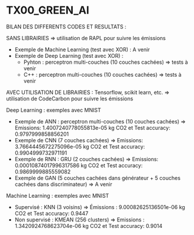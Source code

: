 # TX00_GREEN_AI

BILAN DES DIFFERENTS CODES ET RESULTATS :  

SANS LIBRAIRIES => utilisation de RAPL pour suivre les émissions
- Exemple de Machine Learning (test avec XOR) : A venir
- Exemple de Deep Learning (test avec XOR) :
   - Pyhton : perceptron multi-couches (10 couches cachées) => tests à venir
   -  C++ : perceptron multi-couches (10 couches cachées) => tests à venir


AVEC UTILISATION DE LIBRAIRIES : Tensorflow, scikit learn, etc. => utilisation de CodeCarbon pour suivre les émissions 

Deep Learning : exemples avec MNIST
- Exemple de ANN : perceptron multi-couches (10 couches cachées) => Emissions: 1.4007240778055813e-05 kg CO2 et Test accuracy: 0.9797999858856201
- Exemple de CNN (7 couches cachées) => Emissions: 3.7664445672275096e-05 kg CO2 et Test accuracy: 0.9904999732971191
- Exemple de RNN : GRU (2 couches cachées) => Emissions: 0.00010874017996317586 kg CO2 et Test accuracy: 0.9869999885559082
- Exemple de GAN (5 couches cachées dans générateur + 5 couches cachées dans discriminateur) => A venir 

Machine Learning : exemples avec MNIST
- Supervisé : KNN (3 voisins) => Émissions : 9.00082625136501e-06 kg CO2 et Test accuracy: 0.9447
- Non supervisé : KMEAN (256 clusters) => Emissions : 1.3420924768623704e-06 kg CO2 et Test accuracy: 0.9014

